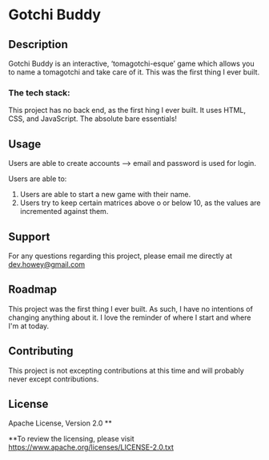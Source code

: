 # Gotchi Buddy

## Description

Gotchi Buddy is an interactive, ‘tomagotchi-esque’ game which allows you to name a tomagotchi and take care of it. This was the first thing I ever built.	

### The tech stack: 
  This project has no back end, as the first hing I ever built. It uses HTML, CSS, and JavaScript. The absolute bare essentials!

## Usage

Users are able to create accounts --> email and password is used for login.

Users are able to: 
  1) Users are able to start a new game with their name.
  2) Users try to keep certain matrices above o or below 10, as the values are incremented against them. 

## Support

For any questions regarding this project, please email me directly at dev.howey@gmail.com

## Roadmap

This project was the first thing I ever built. As such, I have no intentions of changing anything about it. I love the reminder of where I start and where I'm at today. 

## Contributing

This project is not excepting contributions at this time and will probably never except contributions.

## License

Apache License, Version 2.0 **

**To review the licensing, please visit https://www.apache.org/licenses/LICENSE-2.0.txt 
